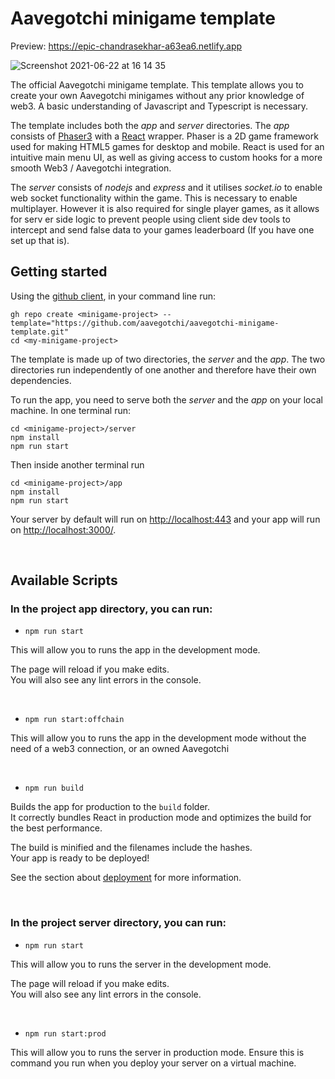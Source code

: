 # Aavegotchi minigame template

Preview: https://epic-chandrasekhar-a63ea6.netlify.app

![Screenshot 2021-06-22 at 16 14 35](https://user-images.githubusercontent.com/44173285/122954387-4c52dd00-d377-11eb-9e8d-3f76e064062c.png)

The official Aavegotchi minigame template. This template allows you to create your own Aavegotchi minigames without any prior knowledge of web3. A basic understanding of Javascript and Typescript is necessary.

The template includes both the *app* and *server* directories. The *app* consists of [Phaser3](https://phaser.io/phaser3) with a [React](https://reactjs.org/) wrapper. Phaser is a 2D game framework used for making HTML5 games for desktop and mobile. React is used for an intuitive main menu UI, as well as giving access to custom hooks for a more smooth Web3 / Aavegotchi integration.

The *server* consists of *nodejs* and *express* and it utilises *socket.io* to enable web socket functionality within the game. This is necessary to enable multiplayer. However it is also required for single player games, as it allows for serv
er side logic to prevent people using client side dev tools to intercept and send false data to your games leaderboard (If you have one set up that is).


## Getting started

Using the [github client](https://cli.github.com/), in your command line run:
```
gh repo create <minigame-project> --template="https://github.com/aavegotchi/aavegotchi-minigame-template.git"
cd <my-minigame-project>
```

The template is made up of two directories, the *server* and the *app*. The two directories run independently of one another and therefore have their own dependencies.

To run the app, you need to serve both the *server* and the *app* on your local machine. In one terminal run:
```
cd <minigame-project>/server
npm install
npm run start
```

Then inside another terminal run
```
cd <minigame-project>/app
npm install
npm run start
```

Your server by default will run on [http://localhost:443](http://localhost:443) and your app will run on [http://localhost:3000/](http://localhost:3000/).

<p>&nbsp;</p>

## Available Scripts

### In the project app directory, you can run:

* `npm run start`

This will allow you to runs the app in the development mode.

The page will reload if you make edits.\
You will also see any lint errors in the console.

<p>&nbsp;</p>

* `npm run start:offchain`

This will allow you to runs the app in the development mode without the need of a web3 connection, or an owned Aavegotchi

<p>&nbsp;</p>

* `npm run build`

Builds the app for production to the `build` folder.\
It correctly bundles React in production mode and optimizes the build for the best performance.

The build is minified and the filenames include the hashes.\
Your app is ready to be deployed!

See the section about [deployment](https://facebook.github.io/create-react-app/docs/deployment) for more information.
<p>&nbsp;</p>


### In the project server directory, you can run:

* `npm run start`

This will allow you to runs the server in the development mode.

The page will reload if you make edits.\
You will also see any lint errors in the console.

<p>&nbsp;</p>

* `npm run start:prod`

This will allow you to runs the server in production mode. Ensure this is command you run when you deploy your server on a virtual machine.

